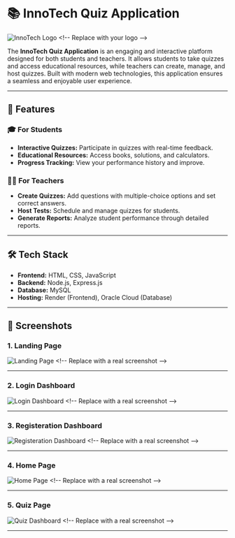 # 📚 **InnoTech Quiz Application**

![InnoTech Logo]([https://via.placeholder.com/150x50?text=InnoTech+Quiz](https://github.com/balramshukla003/Quiz_App-InnoTech/blob/main/Screenshots/Logo.png?raw=true)) <!-- Replace with your logo -->

The **InnoTech Quiz Application** is an engaging and interactive platform designed for both students and teachers. It allows students to take quizzes and access educational resources, while teachers can create, manage, and host quizzes. Built with modern web technologies, this application ensures a seamless and enjoyable user experience.

---

## 🚀 **Features**

### 🎓 **For Students**
- **Interactive Quizzes:** Participate in quizzes with real-time feedback.
- **Educational Resources:** Access books, solutions, and calculators.
- **Progress Tracking:** View your performance history and improve.

### 🧑‍🏫 **For Teachers**
- **Create Quizzes:** Add questions with multiple-choice options and set correct answers.
- **Host Tests:** Schedule and manage quizzes for students.
- **Generate Reports:** Analyze student performance through detailed reports.

---

## 🛠️ **Tech Stack**
- **Frontend:** HTML, CSS, JavaScript
- **Backend:** Node.js, Express.js
- **Database:** MySQL
- **Hosting:** Render (Frontend), Oracle Cloud (Database)

---

## 📸 **Screenshots**

### **1. Landing Page**
![Landing Page](https://via.placeholder.com/600x300?text=Login+Page+Screenshot](https://github.com/balramshukla003/Quiz_App-InnoTech/blob/dd54f339c647f916b0246c03caa89da49fe864c7/Screenshots/Logo.png)]https://github.com/balramshukla003/Quiz_App-InnoTech/blob/main/Screenshots/landing.png?raw=true]) <!-- Replace with a real screenshot -->

---

### **2. Login Dashboard**
![Login Dashboard]([https://via.placeholder.com/600x300?text=Quiz+Dashboard+Screenshot](https://github.com/balramshukla003/Quiz_App-InnoTech/blob/dd54f339c647f916b0246c03caa89da49fe864c7/Screenshots/login.png)) <!-- Replace with a real screenshot -->

---

### **3. Registeration Dashboard**
![Registeration Dashboard]([https://via.placeholder.com/600x300?text=Question+Management+Screenshot](https://github.com/balramshukla003/Quiz_App-InnoTech/blob/dd54f339c647f916b0246c03caa89da49fe864c7/Screenshots/registeration.png)) <!-- Replace with a real screenshot -->

---

### **4. Home Page**
![Home Page ]([https://via.placeholder.com/600x300?text=Question+Management+Screenshot](https://github.com/balramshukla003/Quiz_App-InnoTech/blob/dd54f339c647f916b0246c03caa89da49fe864c7/Screenshots/home.png)) <!-- Replace with a real screenshot -->

---

### **5. Quiz Page**
![Quiz Dashboard]([https://via.placeholder.com/600x300?text=Question+Management+Screenshot](https://github.com/balramshukla003/Quiz_App-InnoTech/blob/dd54f339c647f916b0246c03caa89da49fe864c7/Screenshots/quiz%20page.png)) <!-- Replace with a real screenshot -->

---


